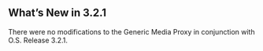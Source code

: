 ## What’s New in 3.2.1

There were no modifications to the Generic Media Proxy in conjunction with O.S. Release 3.2.1.
